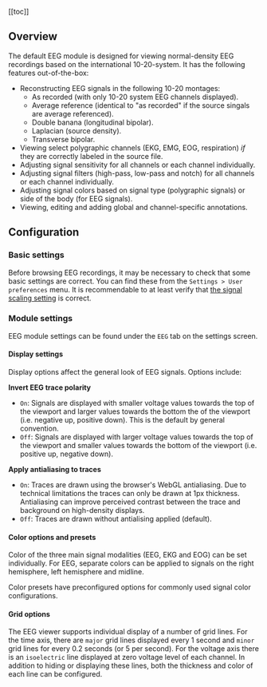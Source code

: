 [[toc]]

## Overview

The default EEG module is designed for viewing normal-density EEG recordings based on the international 10-20-system. It has the following features out-of-the-box:
- Reconstructing EEG signals in the following 10-20 montages:
  * As recorded (with only 10-20 system EEG channels displayed).
  * Average reference (identical to "as recorded" if the source singals are average referenced).
  * Double banana (longitudinal bipolar).
  * Laplacian (source density).
  * Transverse bipolar.
- Viewing select polygraphic channels (EKG, EMG, EOG, respiration) *if* they are correctly labeled in the source file.
- Adjusting signal sensitivity for all channels or each channel individually.
- Adjusting signal filters (high-pass, low-pass and notch) for all channels or each channel individually.
- Adjusting signal colors based on signal type (polygraphic signals) or side of the body (for EEG signals).
- Viewing, editing and adding global and channel-specific annotations.

## Configuration

### Basic settings

Before browsing EEG recordings, it may be necessary to check that some basic settings are correct. You can find these from the `Settings > User preferences` menu. It is recommendable to at least verify that [the signal scaling setting](docs/user-interface/settings#signal-scaling) is correct.

### Module settings

EEG module settings can be found under the `EEG` tab on the settings screen.

#### Display settings

Display options affect the general look of EEG signals. Options include:

**Invert EEG trace polarity**
- `On`: Signals are displayed with smaller voltage values towards the top of the viewport and larger values towards the bottom the of the viewport (i.e. negative up, positive down). This is the default by general convention.
- `Off`: Signals are displayed with larger voltage values towards the top of the viewport and smaller values towards the bottom of the viewport (i.e. positive up, negative down).

**Apply antialiasing to traces**
- `On`: Traces are drawn using the browser's WebGL antialiasing. Due to technical limitations the traces can only be drawn at 1px thickness. Antialiasing can improve perceived contrast between the trace and background on high-density displays.
- `Off`: Traces are drawn without antialising applied (default).

#### Color options and presets

Color of the three main signal modalities (EEG, EKG and EOG) can be set individually. For EEG, separate colors can be applied to signals on the right hemisphere, left hemisphere and midline.

Color presets have preconfigured options for commonly used signal color configurations.

#### Grid options

The EEG viewer supports individual display of a number of grid lines. For the time axis, there are `major` grid lines displayed every 1 second and `minor` grid lines for every 0.2 seconds (or 5 per second). For the voltage axis there is an `isoelectric` line displayed at zero voltage level of each channel. In addition to hiding or displaying these lines, both the thickness and color of each line can be configured.
